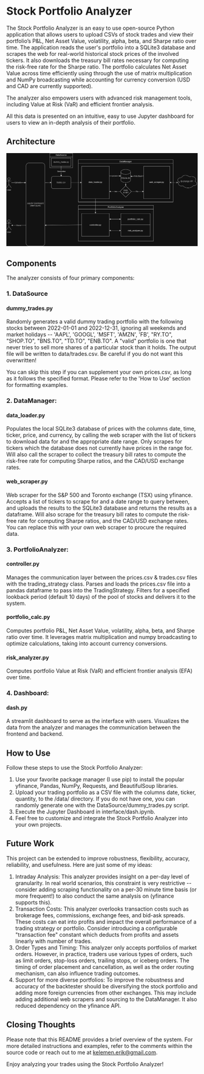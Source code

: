 # Stock Portfolio Analyzer

The Stock Portfolio Analyzer is an easy to use open-source Python application that allows users to upload CSVs of stock trades and view their portfolio’s P&L, Net Asset Value, volatility, alpha, beta, and Sharpe ratio over time.
The application reads the user's portfolio into a SQLite3 database and scrapes the web for real-world historical stock prices of the involved tickers. It also downloads the treasury bill rates necessary for computing the risk-free rate for the Sharpe ratio. 
The portfolio calculates Net Asset Value across time efficiently using through the use of matrix multiplication and NumPy broadcasting while accounting for currency conversion (USD and CAD are currently supported). 

The analyzer also empowers users with advanced risk management tools, including Value at Risk (VaR) and efficient frontier analysis.

All this data is presented on an intuitive, easy to use Jupyter dashboard for users to view an in-depth analysis of their portfolio.

## Architecture
![alt text](https://github.com/Erik-Kelemen/Stock-Portfolio-Analyzer/blob/main/imgs/StockPortfolioAnalyzer.drawio.png)

## Components
The analyzer consists of four primary components:

### 1. DataSource
#### dummy_trades.py
Randomly generates a valid dummy trading portfolio with the following stocks between 2022-01-01 and 2022-12-31, ignoring all weekends and market holidays -- 'AAPL', 'GOOGL', 'MSFT', 'AMZN', 'FB', "RY.TO", "SHOP.TO", "BNS.TO", "TD.TO", "ENB.TO". A "valid" portfolio is one that never tries to sell more shares of a particular stock than it holds. The output file will be written to data/trades.csv. Be careful if you do not want this overwritten!

You can skip this step if you can supplement your own prices.csv, as long as it follows the specified format. Please refer to the 'How to Use' section for formatting examples. 

### 2. DataManager:
#### data_loader.py
Populates the local SQLite3 database of prices with the columns date, time, ticker, price, and currency, by calling the web scraper with the list of tickers to download data for and the appropriate date range. Only scrapes for tickers which the database does not currently have prices in the range for.
Will also call the scraper to collect the treasury bill rates to compute the risk-free rate for computing Sharpe ratios, and the CAD/USD exchange rates.


#### web_scraper.py
Web scraper for the S&P 500 and Toronto exchange (TSX) using yfinance. Accepts a list of tickers to scrape for and a date range to query between, and uploads the results to the SQLite3 database and returns the results as a dataframe.
Will also scrape for the treasury bill rates to compute the risk-free rate for computing Sharpe ratios, and the CAD/USD  exchange rates.
You can replace this with your own web scraper to procure the required data.

### 3. PortfolioAnalyzer:
#### controller.py
Manages the communication layer between the prices.csv & trades.csv files with the trading_strategy class. Parses and loads the prices.csv file into a pandas dataframe to pass into the TradingStrategy. Filters for a specified lookback period (default 10 days) of the pool of stocks and delivers it to the system. 

#### portfolio_calc.py
Computes portfolio P&L, Net Asset Value, volatility, alpha, beta, and Sharpe ratio over time. It leverages matrix multiplication and numpy broadcasting to optimize calculations, taking into account currency conversions.

#### risk_analyzer.py
Computes portfolio Value at Risk (VaR) and efficient frontier analysis (EFA) over time. 

### 4. Dashboard: 
#### dash.py
A streamlit dashboard to serve as the interface with users. Visualizes the data from the analyzer and manages the communication between the frontend and backend.


## How to Use
Follow these steps to use the Stock Portfolio Analyzer:

1. Use your favorite package manager (I use pip) to install the popular yfinance, Pandas, NumPy, Requests, and BeautifulSoup libraries. 
2. Upload your trading portfolio as a CSV file with the columns date, ticker, quantity, to the /data/ directory. If you do not have one, you can randomly generate one with the DataSource/dummy_trades.py script.
3. Execute the Jupyter Dashboard in interface/dash.ipynb.
4. Feel free to customize and integrate the Stock Portfolio Analyzer into your own projects.

## Future Work
This project can be extended to improve robustness, flexibility, accuracy, reliability, and usefulness. Here are just some of my ideas:
1. Intraday Analysis: This analyzer provides insight on a per-day level of granularity. In real world scenarios, this constraint is very restrictive -- consider adding scraping functionality on a per-30 minute time basis (or more frequent!) to also conduct the same analysis on (yfinance supports this).
2. Transaction Costs: This analyzer overlooks transaction costs such as brokerage fees, commissions, exchange fees, and bid-ask spreads. These costs can eat into profits and impact the overall performance of a trading strategy or portfolio. Consider introducing a configurable "transaction fee" constant which deducts from profits and assets linearly with number of trades.
3. Order Types and Timing: This analyzer only accepts portfolios of market orders. However, in practice, traders use various types of orders, such as limit orders, stop-loss orders, trailing stops, or iceberg orders. The timing of order placement and cancellation, as well as the order routing mechanism, can also influence trading outcomes.
4. Support for more diverse portfolios: To improve the robustness and accuracy of the backtester should be diversifying the stock portfolio and adding more foreign currencies from other exchanges. This may include adding additional web scrapers and sourcing to the DataManager. It also reduced dependency on the yfinance API.


## Closing Thoughts
Please note that this README provides a brief overview of the system. For more detailed instructions and examples, refer to the comments within the source code or reach out to me at kelemen.erik@gmail.com.

Enjoy analyzing your trades using the Stock Portfolio Analyzer!
